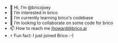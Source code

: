 - 👋 Hi, I’m @bricojoey
- 👀 I’m interested in brico
- 🌱 I’m currently learning brico's codebase
- 💞️ I’m looking to collaborate on some code for brico
- 📫 How to reach me jhoward@brico.ai
- ⚡ Fun fact: I just joined Brico :-)

<!---
bricojoey/bricojoey is a ✨ special ✨ repository because its `README.md` (this file) appears on your GitHub profile.
You can click the Preview link to take a look at your changes.
--->
